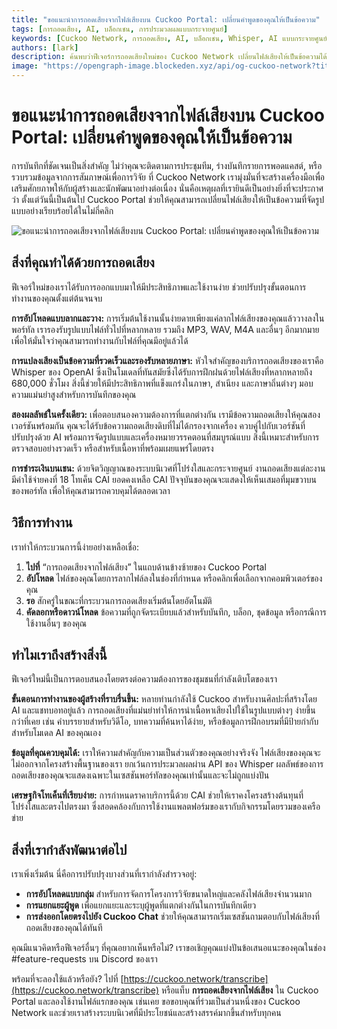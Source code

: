 ```yaml
---
title: "ขอแนะนำการถอดเสียงจากไฟล์เสียงบน Cuckoo Portal: เปลี่ยนคำพูดของคุณให้เป็นข้อความ"
tags: [การถอดเสียง, AI, บล็อกเชน, การประมวลผลแบบกระจายศูนย์]
keywords: [Cuckoo Network, การถอดเสียง, AI, บล็อกเชน, Whisper, AI แบบกระจายศูนย์]
authors: [lark]
description: ค้นพบว่าฟีเจอร์การถอดเสียงใหม่ของ Cuckoo Network เปลี่ยนไฟล์เสียงให้เป็นข้อความได้อย่างไร โดยใช้โมเดล Whisper ของ OpenAI พร้อมรองรับหลายภาษาและการชำระเงินบนเชนด้วยโทเค็น CAI
image: "https://opengraph-image.blockeden.xyz/api/og-cuckoo-network?title=ขอแนะนำการถอดเสียงจากไฟล์เสียงบน%20Cuckoo%20Portal:%20เปลี่ยนคำพูดของคุณให้เป็นข้อความ"
---
```


# ขอแนะนำการถอดเสียงจากไฟล์เสียงบน Cuckoo Portal: เปลี่ยนคำพูดของคุณให้เป็นข้อความ

การบันทึกที่ชัดเจนเป็นสิ่งสำคัญ ไม่ว่าคุณจะติดตามการประชุมทีม, ร่างบันทึกรายการพอดแคสต์, หรือรวบรวมข้อมูลจากการสัมภาษณ์เพื่อการวิจัย ที่ Cuckoo Network เรามุ่งมั่นที่จะสร้างเครื่องมือเพื่อเสริมศักยภาพให้กับผู้สร้างและนักพัฒนาอย่างต่อเนื่อง นั่นคือเหตุผลที่เรายินดีเป็นอย่างยิ่งที่จะประกาศว่า ตั้งแต่วันนี้เป็นต้นไป Cuckoo Portal ช่วยให้คุณสามารถเปลี่ยนไฟล์เสียงให้เป็นข้อความที่จัดรูปแบบอย่างเรียบร้อยได้ในไม่กี่คลิก

![ขอแนะนำการถอดเสียงจากไฟล์เสียงบน Cuckoo Portal: เปลี่ยนคำพูดของคุณให้เป็นข้อความ](https://opengraph-image.blockeden.xyz/api/og-cuckoo-network?title=ขอแนะนำการถอดเสียงจากไฟล์เสียงบน%20Cuckoo%20Portal:%20เปลี่ยนคำพูดของคุณให้เป็นข้อความ)

## สิ่งที่คุณทำได้ด้วยการถอดเสียง

ฟีเจอร์ใหม่ของเราได้รับการออกแบบมาให้มีประสิทธิภาพและใช้งานง่าย ช่วยปรับปรุงขั้นตอนการทำงานของคุณตั้งแต่ต้นจนจบ

**การอัปโหลดแบบลากและวาง:** การเริ่มต้นใช้งานนั้นง่ายดายเพียงแค่ลากไฟล์เสียงของคุณแล้ววางลงในพอร์ทัล เรารองรับรูปแบบไฟล์ทั่วไปที่หลากหลาย รวมถึง MP3, WAV, M4A และอื่นๆ อีกมากมาย เพื่อให้มั่นใจว่าคุณสามารถทำงานกับไฟล์ที่คุณมีอยู่แล้วได้

**การแปลงเสียงเป็นข้อความที่รวดเร็วและรองรับหลายภาษา:** หัวใจสำคัญของบริการถอดเสียงของเราคือ Whisper ของ OpenAI ซึ่งเป็นโมเดลที่ทันสมัยซึ่งได้รับการฝึกฝนด้วยไฟล์เสียงที่หลากหลายถึง 680,000 ชั่วโมง สิ่งนี้ช่วยให้มีประสิทธิภาพที่แข็งแกร่งในภาษา, สำเนียง และภาษาถิ่นต่างๆ มอบความแม่นยำสูงสำหรับการบันทึกของคุณ

**สองผลลัพธ์ในครั้งเดียว:** เพื่อตอบสนองความต้องการที่แตกต่างกัน เรามีข้อความถอดเสียงให้คุณสองเวอร์ชันพร้อมกัน คุณจะได้รับข้อความถอดเสียงดิบที่ไม่ได้กรองจากเครื่อง ควบคู่ไปกับเวอร์ชันที่ปรับปรุงด้วย AI พร้อมการจัดรูปแบบและเครื่องหมายวรรคตอนที่สมบูรณ์แบบ สิ่งนี้เหมาะสำหรับการตรวจสอบอย่างรวดเร็ว หรือสำหรับเนื้อหาที่พร้อมเผยแพร่โดยตรง

**การชำระเงินบนเชน:** ด้วยจิตวิญญาณของระบบนิเวศที่โปร่งใสและกระจายศูนย์ งานถอดเสียงแต่ละงานมีค่าใช้จ่ายคงที่ 18 โทเค็น CAI ยอดคงเหลือ CAI ปัจจุบันของคุณจะแสดงให้เห็นเสมอที่มุมขวาบนของพอร์ทัล เพื่อให้คุณสามารถควบคุมได้ตลอดเวลา

## วิธีการทำงาน

เราทำให้กระบวนการนี้ง่ายอย่างเหลือเชื่อ:

1.  **ไปที่** “การถอดเสียงจากไฟล์เสียง” ในแถบด้านข้างซ้ายของ Cuckoo Portal
2.  **อัปโหลด** ไฟล์ของคุณโดยการลากไฟล์ลงในช่องที่กำหนด หรือคลิกเพื่อเลือกจากคอมพิวเตอร์ของคุณ
3.  **รอ** สักครู่ในขณะที่กระบวนการถอดเสียงเริ่มต้นโดยอัตโนมัติ
4.  **คัดลอกหรือดาวน์โหลด** ข้อความที่ถูกจัดระเบียบแล้วสำหรับบันทึก, บล็อก, ชุดข้อมูล หรือกรณีการใช้งานอื่นๆ ของคุณ

## ทำไมเราถึงสร้างสิ่งนี้

ฟีเจอร์ใหม่นี้เป็นการตอบสนองโดยตรงต่อความต้องการของชุมชนที่กำลังเติบโตของเรา

**ขั้นตอนการทำงานของผู้สร้างที่ราบรื่นขึ้น:** หลายท่านกำลังใช้ Cuckoo สำหรับงานศิลปะที่สร้างโดย AI และแชทบอทอยู่แล้ว การถอดเสียงที่แม่นยำทำให้การนำเนื้อหาเสียงไปใช้ในรูปแบบต่างๆ ง่ายขึ้นกว่าที่เคย เช่น คำบรรยายสำหรับวิดีโอ, บทความที่ค้นหาได้ง่าย, หรือข้อมูลการฝึกอบรมที่มีป้ายกำกับสำหรับโมเดล AI ของคุณเอง

**ข้อมูลที่คุณควบคุมได้:** เราให้ความสำคัญกับความเป็นส่วนตัวของคุณอย่างจริงจัง ไฟล์เสียงของคุณจะไม่ออกจากโครงสร้างพื้นฐานของเรา ยกเว้นการประมวลผลผ่าน API ของ Whisper ผลลัพธ์ของการถอดเสียงของคุณจะแสดงเฉพาะในเซสชันพอร์ทัลของคุณเท่านั้นและจะไม่ถูกแบ่งปัน

**เศรษฐกิจโทเค็นที่เรียบง่าย:** การกำหนดราคาบริการนี้ด้วย CAI ช่วยให้เราคงโครงสร้างต้นทุนที่โปร่งใสและตรงไปตรงมา ซึ่งสอดคล้องกับการใช้งานแพลตฟอร์มของเรากับกิจกรรมโดยรวมของเครือข่าย

## สิ่งที่เรากำลังพัฒนาต่อไป

เราเพิ่งเริ่มต้น นี่คือการปรับปรุงบางส่วนที่เรากำลังสำรวจอยู่:

*   **การอัปโหลดแบบกลุ่ม** สำหรับการจัดการโครงการวิจัยขนาดใหญ่และคลังไฟล์เสียงจำนวนมาก
*   **การแยกแยะผู้พูด** เพื่อแยกแยะและระบุผู้พูดที่แตกต่างกันในการบันทึกเดียว
*   **การส่งออกโดยตรงไปยัง Cuckoo Chat** ช่วยให้คุณสามารถเริ่มเซสชันถามตอบกับไฟล์เสียงที่ถอดเสียงของคุณได้ทันที

คุณมีแนวคิดหรือฟีเจอร์อื่นๆ ที่คุณอยากเห็นหรือไม่? เราขอเชิญคุณแบ่งปันข้อเสนอแนะของคุณในช่อง #feature-requests บน Discord ของเรา

พร้อมที่จะลองใช้แล้วหรือยัง? ไปที่ [https://cuckoo.network/transcribe](https://cuckoo.network/transcribe) หรือแท็บ **การถอดเสียงจากไฟล์เสียง** ใน Cuckoo Portal และลองใช้งานไฟล์แรกของคุณ เช่นเคย ขอขอบคุณที่ร่วมเป็นส่วนหนึ่งของ Cuckoo Network และช่วยเราสร้างระบบนิเวศที่มีประโยชน์และสร้างสรรค์มากขึ้นสำหรับทุกคน